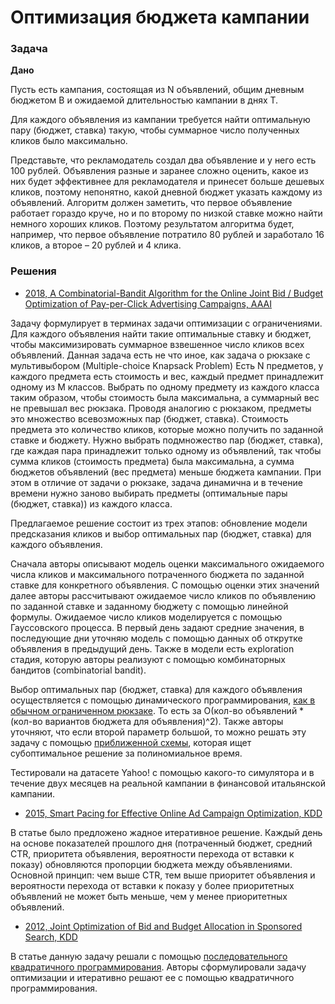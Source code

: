# Оптимизация бюджета кампании 

### Задача
**Дано**   

Пусть есть кампания, состоящая из N объявлений, общим дневным бюджетом B и ожидаемой длительностью кампании в днях T. 

Для каждого объявления из кампании требуется найти оптимальную пару (бюджет, ставка) такую, чтобы суммарное число полученных кликов было максимально.

Представьте, что рекламодатель создал два объявление и у него есть 100 рублей. Объявления разные и заранее сложно оценить, какое из них будет эффективнее для рекламодателя и принесет больше дешевых кликов, поэтому непонятно, какой дневной бюджет указать каждому из объявлений. 
Алгоритм должен заметить, что первое объявление работает гораздо круче, но и по второму по низкой ставке можно найти немного хороших кликов. Поэтому результатом алгоритма будет, например, что первое объявление потратило 80 рублей и заработало 16 кликов, а второе – 20 рублей и 4 клика.

### Решения  


* [2018, A Combinatorial-Bandit Algorithm for the Online Joint Bid / Budget Optimization of Pay-per-Click Advertising Campaigns, AAAI](https://www.aaai.org/ocs/index.php/AAAI/AAAI18/paper/download/16819/15953)

Задачу формулирует в терминах задачи оптимизации с ограничениями. Для каждого объявления найти такие оптимальные ставку и бюджет, чтобы максимизировать суммарное взвешенное число кликов всех объявлений.
Данная задача есть не что иное, как задача о рюкзаке с мультивыбором (Multiple-choice Knapsack Problem)
Есть N предметов, у каждого предмета есть стоимость и вес, каждый предмет принадлежит одному из M классов. Выбрать по одному предмету из каждого класса таким образом, чтобы стоимость была максимальна, а суммарный вес не превышал вес рюкзака. 
Проводя аналогию с рюкзаком, предметы это множество всевозможных пар (бюджет, ставка). Стоимость предмета это количество кликов, которые можно получить по заданной ставке и бюджету. Нужно выбрать подмножество пар (бюджет, ставка), где каждая пара принадлежит только одному из объявлений, так чтобы сумма кликов (стоимость предмета) была максимальна, а сумма бюджетов объявлений (вес предмета) меньше бюджета кампании. 
При этом в отличие от задачи о рюкзаке, задача динамична и в течение времени нужно заново выбирать предметы (оптимальные пары (бюджет, ставка)) из каждого класса.

Предлагаемое решение состоит из трех этапов: обновление модели предсказания кликов и выбор оптимальных пар (бюджет, ставка) для каждого объявления.
 
Сначала авторы описывают модель оценки максимального ожидаемого числа кликов и максимального потраченного бюджета по заданной ставке для конкретного объявления.
С помощью оценки этих значений далее авторы рассчитывают ожидаемое число кликов по объявлению по заданной ставке и заданному бюджету с помощью линейной формулы.
Ожидаемое число кликов моделируется с помощью Гауссовского процесса. В первый день задают средние значения, в последующие дни уточняю модель с помощью данных об открутке объявления в предыдущий день. Также в модели есть exploration стадия, которую авторы реализуют с помощью комбинаторных бандитов (combinatorial bandit). 

Выбор оптимальных пар (бюджет, ставка) для каждого объявления осуществляется с помощью динамического программирования, [как в обычном ограниченном рюкзаке](https://neerc.ifmo.ru/wiki/index.php?title=%D0%97%D0%B0%D0%B4%D0%B0%D1%87%D0%B0_%D0%BE_%D1%80%D1%8E%D0%BA%D0%B7%D0%B0%D0%BA%D0%B5#.D0.9C.D0.B5.D1.82.D0.BE.D0.B4_.D0.B4.D0.B8.D0.BD.D0.B0.D0.BC.D0.B8.D1.87.D0.B5.D1.81.D0.BA.D0.BE.D0.B3.D0.BE_.D0.BF.D1.80.D0.BE.D0.B3.D1.80.D0.B0.D0.BC.D0.BC.D0.B8.D1.80.D0.BE.D0.B2.D0.B0.D0.BD.D0.B8.D1.8F_2).
То есть за O(кол-во объявлений * (кол-во вариантов бюджета для объявления)^2).
Также авторы уточняют, что если второй параметр большой, то можно решать эту задачу с помощью [приближенной схемы](https://ru.wikipedia.org/wiki/%D0%97%D0%B0%D0%B4%D0%B0%D1%87%D0%B0_%D0%BE_%D1%80%D1%8E%D0%BA%D0%B7%D0%B0%D0%BA%D0%B5#%D0%9F%D1%80%D0%B8%D0%B1%D0%BB%D0%B8%D0%B6%D0%B5%D0%BD%D0%BD%D0%B0%D1%8F_%D1%81%D1%85%D0%B5%D0%BC%D0%B0_%D0%BF%D0%BE%D0%BB%D0%BD%D0%BE%D1%81%D1%82%D1%8C%D1%8E_%D0%BF%D0%BE%D0%BB%D0%B8%D0%BD%D0%BE%D0%BC%D0%B8%D0%B0%D0%BB%D1%8C%D0%BD%D0%BE%D0%B3%D0%BE_%D0%B2%D1%80%D0%B5%D0%BC%D0%B5%D0%BD%D0%B8), которая ищет субоптимальное решение за полиномиальное время.

Тестировали на датасете Yahoo! с помощью какого-то симулятора и в течение двух месяцев на реальной кампании в финансовой итальянской кампании.

* [2015, Smart Pacing for Effective Online Ad Campaign Optimization, KDD](https://arxiv.org/pdf/1506.05851.pdf)

В статье было предложено жадное итеративное решение. Каждый день на основе показателей прошлого дня (потраченный бюджет, средний CTR, приоритета объявления, вероятности перехода от вставки к показу) обновляются пропорции бюджета между объявлениями. Основной принцип: чем выше CTR, тем выше приоритет объявления и вероятности перехода от вставки к показу у более приоритетных объявлений не может быть меньше, чем у менее приоритетных объявлений.

* [2012, Joint Optimization of Bid and Budget Allocation in Sponsored Search, KDD](http://www0.cs.ucl.ac.uk/staff/Weinan.Zhang/papers/jointopt-kdd.pdf)

В статье данную задачу решали с помощью [последовательного квадратичного программирования](https://ru.wikipedia.org/wiki/%D0%9F%D0%BE%D1%81%D0%BB%D0%B5%D0%B4%D0%BE%D0%B2%D0%B0%D1%82%D0%B5%D0%BB%D1%8C%D0%BD%D0%BE%D0%B5_%D0%BA%D0%B2%D0%B0%D0%B4%D1%80%D0%B0%D1%82%D0%B8%D1%87%D0%BD%D0%BE%D0%B5_%D0%BF%D1%80%D0%BE%D0%B3%D1%80%D0%B0%D0%BC%D0%BC%D0%B8%D1%80%D0%BE%D0%B2%D0%B0%D0%BD%D0%B8%D0%B5). Авторы сформулировали задачу оптимизации и итеративно решают ее с помощью квадратичного программирования.  


